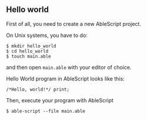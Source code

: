 ## Hello world

First of all, you need to create a new AbleScript project.

On Unix systems, you have to do:
```console
$ mkdir hello_world
$ cd hello_world
$ touch main.able
```
and then open `main.able` with your editor of choice.

Hello World program in AbleScript looks like this:
```ablescript
/*Hello, world!*/ print;
```

Then, execute your program with AbleScript
```console
$ able-script --file main.able
```
